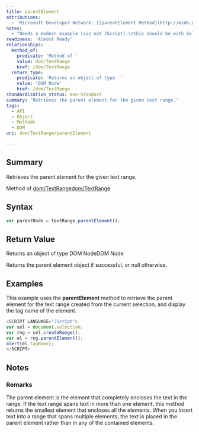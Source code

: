 ```yaml
---
title: parentElement
attributions:
  - 'Microsoft Developer Network: [[parentElement Method](http://msdn.microsoft.com/en-us/library/ie/ms536654(v=vs.85).aspx) Article]'
notes:
  - "Needs a modern example (viz not JScript).\nthis should be with Selection object, not textRange."
readiness: 'Almost Ready'
relationships:
  method_of:
    predicate: 'Method of '
    value: dom/TextRange
    href: /dom/TextRange
  return_type:
    predicate: 'Returns an object of type  '
    value: 'DOM Node'
    href: /dom/TextRange
standardization_status: Non-Standard
summary: 'Retrieves the parent element for the given text range.'
tags:
  - API
  - Object
  - Methods
  - DOM
uri: dom/TextRange/parentElement

---
```

## <span>Summary</span>

Retrieves the parent element for the given text range.

Method of [dom/TextRange](/dom/TextRange)[dom/TextRange](/dom/TextRange)

## <span>Syntax</span>

``` js
var parentNode = textRange.parentElement();
```

## <span>Return Value</span>

Returns an object of type DOM NodeDOM Node

Returns the parent element object if successful, or null otherwise.

## <span>Examples</span>

This example uses the **parentElement** method to retrieve the parent element for the text range created from the current selection, and display the tag name of the element.

``` js
<SCRIPT LANGUAGE="JScript">
var sel = document.selection;
var rng = sel.createRange();
var el = rng.parentElement();
alert(el.tagName);
</SCRIPT>
```

## <span>Notes</span>

### <span>Remarks</span>

The parent element is the element that completely encloses the text in the range. If the text range spans text in more than one element, this method returns the smallest element that encloses all the elements. When you insert text into a range that spans multiple elements, the text is placed in the parent element rather than in any of the contained elements.
